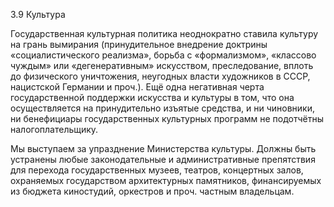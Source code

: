 3.9 Культура

Государственная культурная политика неоднократно ставила культуру на грань вымирания \(принудительное внедрение доктрины «социалистического реализма», борьба с «формализмом», «классово чуждым» или «дегенеративным» искусством, преследование, вплоть до физического уничтожения, неугодных власти художников в СССР, нацистской Германии и проч.\). Ещё одна негативная черта государственной поддержки искусства и культуры в том, что она осуществляется на принудительно изъятые средства, и ни чиновники, ни бенефициары государственных культурных программ не подотчётны налогоплательщику. 

Мы выступаем за упразднение Министерства культуры. Должны быть устранены любые законодательные и административные препятствия для перехода государственных музеев, театров, концертных залов, охраняемых государством архитектурных памятников, финансируемых из бюджета киностудий, оркестров и проч. частным владельцам.

